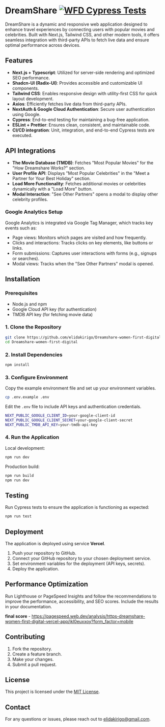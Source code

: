 # DreamShare [![WFD Cypress Tests](https://github.com/elidakirigo/Dreamshare-women-first-digital/actions/workflows/Cypress.yml/badge.svg?event=push)](https://github.com/elidakirigo/Dreamshare-women-first-digital/actions/workflows/Cypress.yml)

DreamShare is a dynamic and responsive web application designed to enhance travel experiences by connecting users with popular movies and celebrities. Built with Next.js, Tailwind CSS, and other modern tools, it offers seamless integration with third-party APIs to fetch live data and ensure optimal performance across devices.

## Features

-  **Next.js + Typescript**: Utilized for server-side rendering and optimized SEO performance.
-  **Shadcn-UI (Radix-UI)**: Provides accessible and customizable UI components.
-  **Tailwind CSS**: Enables responsive design with utility-first CSS for quick layout development.
-  **Axios**: Efficiently fetches live data from third-party APIs.
-  **NextAuth & Google Cloud Authentication**: Secure user authentication using Google.
-  **Cypress**: End-to-end testing for maintaining a bug-free application.
-  **ESLint + Prettier**: Ensures clean, consistent, and maintainable code.
-  **CI/CD integration**: Unit, integration, and end-to-end Cypress tests are executed.

## API Integrations

-  **The Movie Database (TMDB)**: Fetches "Most Popular Movies" for the "How Dreamshare Works?" section.
-  **User Profile API**: Displays "Most Popular Celebrities" in the "Meet a Partner for Your Best Holiday" section.
-  **Load More Functionality**: Fetches additional movies or celebrities dynamically with a "Load More" button.
-  **Modal Interaction**: "See Other Partners" opens a modal to display other celebrity profiles.

### Google Analytics Setup

Google Analytics is integrated via Google Tag Manager, which tracks key events such as:

- Page views: Monitors which pages are visited and how frequently. 
- Clicks and interactions: Tracks clicks on key elements, like buttons or links. 
- Form submissions: Captures user interactions with forms (e.g., signups or searches). 
- Modal views: Tracks when the "See Other Partners" modal is opened. 

## Installation

### Prerequisites

-  Node.js and npm
-  Google Cloud API key (for authentication)
-  TMDB API key (for fetching movie data)

### 1. Clone the Repository

```bash
git clone https://github.com/elidakirigo/Dreamshare-women-first-digital.git
cd Dreamshare-women-first-digital
```

### 2. Install Dependencies

```bash
npm install
```

### 3. Configure Environment

Copy the example environment file and set up your environment variables.

```bash
cp .env.example .env
```

Edit the `.env` file to include API keys and authentication credentials.

```bash
NEXT_PUBLIC_GOOGLE_CLIENT_ID=your-google-client-id
NEXT_PUBLIC_GOOGLE_CLIENT_SECRET=your-google-client-secret
NEXT_PUBLIC_TMDB_API_KEY=your-tmdb-api-key
```

### 4. Run the Application

Local development:

```bash
npm run dev
```

Production build:

```bash
npm run build
npm run dev
```

## Testing

Run Cypress tests to ensure the application is functioning as expected:

```bash
npm run test
```

## Deployment

The application is deployed using service **Vercel**.

1. Push your repository to GitHub.
2. Connect your GitHub repository to your chosen deployment service.
3. Set environment variables for the deployment (API keys, secrets).
4. Deploy the application.

## Performance Optimization

Run Lighthouse or PageSpeed Insights and follow the recommendations to improve the performance, accessibility, and SEO scores. Include the results in your documentation.

**final score** - https://pagespeed.web.dev/analysis/https-dreamshare-women-first-digital-vercel-app/jkl0euxxoy?form_factor=mobile

## Contributing

1. Fork the repository.
2. Create a feature branch.
3. Make your changes.
4. Submit a pull request.

## License

This project is licensed under the [MIT License](LICENSE).

## Contact

For any questions or issues, please reach out to [elidakirigo@gmail.com](mailto:elidakirigo@gmail.com).
